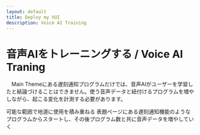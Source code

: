 ```yaml
---
layout: default
title: Deploy my VUI
description: Voice AI Training
---
```



# **音声AIをトレーニングする / Voice AI Traning**

　Main Themeにある遅刻通知プログラムだけでは、音声AIがユーザーを学習したと結論づけることはできません。使う音声データと紐付けるプログラムを増やしながら、起こる変化を計測する必要があります。

可能な範囲で地道に使用を積み重ねる
表題ページにある遅刻通知機能のようなプログラムからスタートし、その後プログラム数と共に音声データを増やしていく

　
